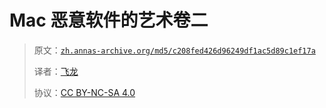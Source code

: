 # Mac 恶意软件的艺术卷二

> 原文：[`zh.annas-archive.org/md5/c208fed426d96249df1ac5d89c1ef17a`](https://zh.annas-archive.org/md5/c208fed426d96249df1ac5d89c1ef17a)
> 
> 译者：[飞龙](https://github.com/wizardforcel)
> 
> 协议：[CC BY-NC-SA 4.0](http://creativecommons.org/licenses/by-nc-sa/4.0/)